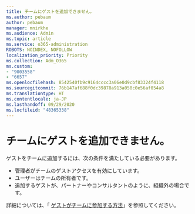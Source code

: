 ```yaml
---
title: チームにゲストを追加できません。
ms.author: pebaum
author: pebaum
manager: mnirkhe
ms.audience: Admin
ms.topic: article
ms.service: o365-administration
ROBOTS: NOINDEX, NOFOLLOW
localization_priority: Priority
ms.collection: Adm_O365
ms.custom:
- "9003558"
- "6657"
ms.openlocfilehash: 8542540fb9c9164cccc3a06e0d9cbf83324f4118
ms.sourcegitcommit: 76b147af688f0dc39878a913a050c0e56af054a8
ms.translationtype: HT
ms.contentlocale: ja-JP
ms.lasthandoff: 09/29/2020
ms.locfileid: "48365338"
---
```

# <a name="cant-add-guests-to-a-team"></a>チームにゲストを追加できません。

ゲストをチームに追加するには、次の条件を満たしている必要があります。  

- 管理者がチームのゲストアクセスを有効にしています。
- ユーザーはチームの所有者です。
- 追加するゲストが、パートナーやコンサルタントのように、組織外の場合です。

詳細については、「 [ゲストがチームに参加する方法](https://docs.microsoft.com/MicrosoftTeams/guest-joins)」を参照してください。